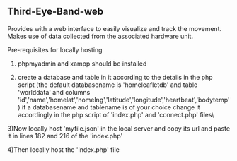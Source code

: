 ## Third-Eye-Band-web

Provides with a web interface to easily visualize and track the movement. Makes use of data collected from the associated hardware unit.


Pre-requisites for locally hosting

1) phpmyadmin and xampp should be installed

2) create a database and table in it according to the details in the php script 
        (the default databasename is 'homeleafletdb' and table 'worlddata' and columns 'id','name','homelat','homelng','latitude','longitude','heartbeat','bodytemp')
          if a databasename and tablename is of your choice change it accordingly in the php script of 'index.php' and 'connect.php' files\
  
3)Now locally host 'myfile.json' in the local server and copy its url and paste it in lines 182 and 216 of the 'index.php'

4)Then locally host the 'index.php' file
